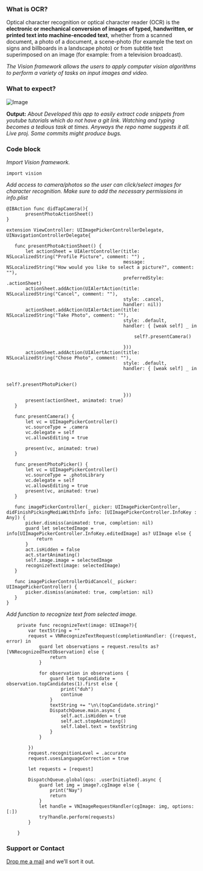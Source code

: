 ### What is OCR?

Optical character recognition or optical character reader (OCR) is the **electronic or mechanical conversion of images of typed, handwritten, or printed text into machine-encoded text**, whether from a scanned document, a photo of a document, a scene-photo (for example the text on signs and billboards in a landscape photo) or from subtitle text superimposed on an image (for example: from a television broadcast).

_The Vision framework allows the users to apply computer vision algorithms to perform a variety of tasks on input images and video._

### What to expect?

![Image](https://media.geeksforgeeks.org/wp-content/uploads/20210610155916/Screenshot20210610at35843PM.png)

**Output:** 
_About
Developed this app to easily extract code snippets from youtube tutorials which do not have a git link. Watching and typing becomes a tedious task at times. Anyways the repo name suggests it all. Live proj. Some commits might produce bugs._

### Code block
_Import Vision framework._
```
import vision
```
_Add access to camera/photos so the user can click/select images for character recognition. Make sure to add the necessary permissions in info.plist_
```
@IBAction func didTapCamera(){
       presentPhotoActionSheet()
}
```
```
extension ViewController: UIImagePickerControllerDelegate, UINavigationControllerDelegate{
   
   func presentPhotoActionSheet() {
       let actionSheet = UIAlertController(title: NSLocalizedString("Profile Picture", comment: "") ,
                                           message: NSLocalizedString("How would you like to select a picture?", comment: ""),
                                           preferredStyle: .actionSheet)
       actionSheet.addAction(UIAlertAction(title: NSLocalizedString("Cancel", comment: ""),
                                           style: .cancel,
                                           handler: nil))
       actionSheet.addAction(UIAlertAction(title: NSLocalizedString("Take Photo", comment: ""),
                                           style: .default,
                                           handler: { [weak self] _ in
                                               
                                               self?.presentCamera()
                                               
                                           }))
       actionSheet.addAction(UIAlertAction(title: NSLocalizedString("Chose Photo", comment: ""),
                                           style: .default,
                                           handler: { [weak self] _ in
                                               
                                               self?.presentPhotoPicker()
                                               
                                           }))       
       present(actionSheet, animated: true)
   }
   
   func presentCamera() {
       let vc = UIImagePickerController()
       vc.sourceType = .camera
       vc.delegate = self
       vc.allowsEditing = true
       
       present(vc, animated: true)
   }
   
   func presentPhotoPicker() {
       let vc = UIImagePickerController()
       vc.sourceType = .photoLibrary
       vc.delegate = self
       vc.allowsEditing = true
       present(vc, animated: true)
   }
   
   func imagePickerController(_ picker: UIImagePickerController, didFinishPickingMediaWithInfo info: [UIImagePickerController.InfoKey : Any]) {
       picker.dismiss(animated: true, completion: nil)
       guard let selectedImage = info[UIImagePickerController.InfoKey.editedImage] as? UIImage else {
           return
       }
       act.isHidden = false
       act.startAnimating()
       self.image.image = selectedImage
       recognizeText(image: selectedImage)
   }
   
   func imagePickerControllerDidCancel(_ picker: UIImagePickerController) {
       picker.dismiss(animated: true, completion: nil)
   }
}
```
_Add function to recognize text from selected image._
```
    private func recognizeText(image: UIImage?){
        var textString = ""
        request = VNRecognizeTextRequest(completionHandler: {(request, error) in
            guard let observations = request.results as? [VNRecognizedTextObservation] else {
                return
            }
            
            for observation in observations {
                guard let topCandidate = observation.topCandidates(1).first else {
                    print("duh")
                    continue
                }
                textString += "\n\(topCandidate.string)"
                DispatchQueue.main.async {
                    self.act.isHidden = true
                    self.act.stopAnimating()
                    self.label.text = textString
                }
            }
            
        })
        request.recognitionLevel = .accurate
        request.usesLanguageCorrection = true
        
        let requests = [request]
        
        DispatchQueue.global(qos: .userInitiated).async {
            guard let img = image?.cgImage else {
                print("Nay")
                return
            }
            let handle = VNImageRequestHandler(cgImage: img, options: [:])
            try?handle.perform(requests)
        }
        
    }
```
### Support or Contact

[Drop me a mail](souvikdas2411@gmail.com) and we’ll sort it out.
